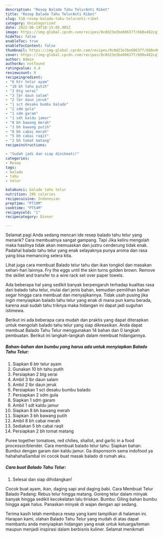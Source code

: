 ```yaml
---
description: "Resep Balado Tahu TelurAnti Ribet"
title: "Resep Balado Tahu TelurAnti Ribet"
slug: 518-resep-balado-tahu-teluranti-ribet
category: Uncategorized
date: 2022-06-19T10:15:05.905Z
image: https://img-global.cpcdn.com/recipes/0c0d23e3be60637f/680x482cq70/balado-tahu-telur-foto-resep-utama.jpg
hideToc: false
enableToc: true
enableTocContent: false
thumbnail: https://img-global.cpcdn.com/recipes/0c0d23e3be60637f/680x482cq70/balado-tahu-telur-foto-resep-utama.jpg
cover: https://img-global.cpcdn.com/recipes/0c0d23e3be60637f/680x482cq70/balado-tahu-telur-foto-resep-utama.jpg
author: Admin
authorAv: notfound
ratingvalue: 4.4
reviewcount: 9
recipeingredient:
- "6 btr telur ayam"
- "10 bh tahu putih"
- "2 btg serai"
- "3 lbr daun salam"
- "2 lbr daun jeruk"
- "1 sct desaku bumbu balado"
- "2 sdm gula"
- "1 sdm garam"
- "1 sdt kaldu jamur"
- "8 bh bawang merah"
- "3 bh bawang putih"
- "8 bh cabai merah"
- "5 bh cabai raqit"
- "2 bh tomat matang"
recipeinstructions:

- "Sudah jadi dan siap dinikmati!"
categories:
- Resep
tags:
- balado
- tahu
- telur

katakunci: balado tahu telur 
nutrition: 295 calories
recipecuisine: Indonesian
preptime: "PT19M"
cooktime: "PT54M"
recipeyield: "1"
recipecategory: Dinner

---
```



Selamat pagi Anda sedang mencari ide resep balado tahu telur yang menarik? Cara membuatnya sangat gampang. Tapi Jika keliru mengolah maka hasilnya tidak akan memuaskan dan justru cenderung tidak enak. Padahal balado tahu telur yang enak selayaknya punya aroma dan rasa yang bisa memancing selera kita.


Lihat juga cara membuat Balado telur tahu dan ikan tongkol dan masakan sehari-hari lainnya. Fry the eggs until the skin turns golden brown. Remove the skillet and transfer to a wire rack set over paper towels.

Ada beberapa hal yang sedikit banyak berpengaruh terhadap kualitas rasa dari balado tahu telur, mulai dari jenis bahan, kemudian pemilihan bahan segar hingga cara membuat dan menyajikannya. Tidak usah pusing jika ingin menyiapkan balado tahu telur yang enak di mana pun kamu berada, karena asal sudah tahu triknya maka hidangan ini dapat jadi suguhan istimewa.


Berikut ini ada beberapa cara mudah dan praktis yang dapat diterapkan untuk mengolah balado tahu telur yang siap dikreasikan. Anda dapat membuat Balado Tahu Telur menggunakan 14 bahan dan 0 langkah pembuatan. Berikut ini langkah-langkah dalam membuat hidangannya.

<!--inarticleads1-->

##### Bahan-bahan dan bumbu yang harus ada untuk menyiapkan Balado Tahu Telur:

1. Siapkan 6 btr telur ayam
1. Gunakan 10 bh tahu putih
1. Persiapkan 2 btg serai
1. Ambil 3 lbr daun salam
1. Ambil 2 lbr daun jeruk
1. Persiapkan 1 sct desaku bumbu balado
1. Persiapkan 2 sdm gula
1. Siapkan 1 sdm garam
1. Ambil 1 sdt kaldu jamur
1. Siapkan 8 bh bawang merah
1. Siapkan 3 bh bawang putih
1. Ambil 8 bh cabai merah
1. Sediakan 5 bh cabai raqit
1. Persiapkan 2 bh tomat matang


Puree together tomatoes, red chilies, shallot, and garlic in a food processor/blender. Cara membuat balado telur tahu: Siapkan bahan. Bumbui dengan garam dan kaldu jamur. Ga disponsorin sama indofood ya hahahahaSambal ini cocok buat masak balado di rumah aku. 

<!--inarticleads2-->

##### Cara buat Balado Tahu Telur:


1. Selesai dan siap dihidangkan!

Cocok buat ayam, ikan, daging sapi and daging babi. Cara Membuat Telur Balado Padang: Rebus telur hingga matang. Goreng telur dalam minyak banyak hingga sedikit kecokelatan lalu tiriskan. Bumbu: Giling bahan bumbu hingga agak halus. Panaskan minyak di wajan dengan api sedang. 

Terima kasih telah membaca resep yang kami tampilkan di halaman ini. Harapan kami, olahan Balado Tahu Telur yang mudah di atas dapat membantu anda menyiapkan hidangan yang enak untuk keluarga/teman maupun menjadi inspirasi dalam berbisnis kuliner. Selamat menikmati
